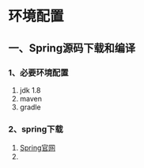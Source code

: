 # 环境配置

## 一、Spring源码下载和编译

### 1、必要环境配置
1. jdk 1.8
2. maven
3. gradle

### 2、spring下载
1. [Spring官网](https://spring.io)
2. 